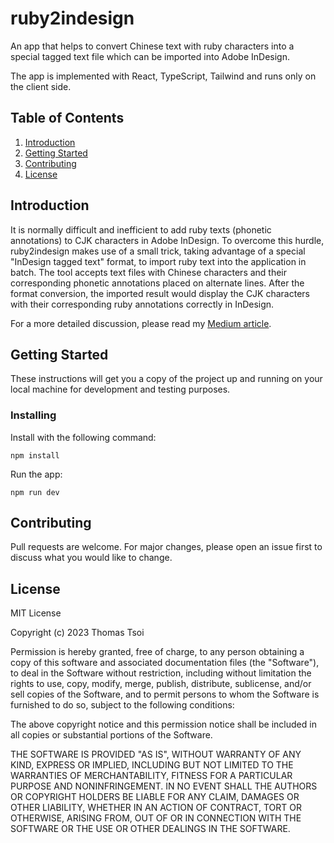 # ruby2indesign
An app that helps to convert Chinese text with ruby characters into a special tagged text file which can be imported into Adobe InDesign.

The app is implemented with React, TypeScript, Tailwind and runs only on the client side.

## Table of Contents
1. [Introduction](#introduction)
2. [Getting Started](#getting-started)
3. [Contributing](#contributing)
3. [License](#license)

## Introduction
It is normally difficult and inefficient to add ruby texts (phonetic annotations) to CJK characters in Adobe InDesign. To overcome this hurdle, ruby2indesign makes use of a small trick, taking advantage of a special "InDesign tagged text" format, to import ruby text into the application in batch. The tool accepts text files with Chinese characters and their corresponding phonetic annotations placed on alternate lines. After the format conversion, the imported result would display the CJK characters with their corresponding ruby annotations correctly in InDesign.

For a more detailed discussion, please read my [Medium article](https://tsoithomas.medium.com/how-to-import-chinese-characters-with-ruby-text-into-adobe-indesign-50d2293bd816?source=friends_link&sk=15870906e6608cf985980f661396d8a7).


## Getting Started
These instructions will get you a copy of the project up and running on your local
machine for development and testing purposes.

### Installing
Install with the following command:
```
npm install
```
Run the app:
```
npm run dev
```
## Contributing
Pull requests are welcome. For major changes, please open an issue first to
discuss what you would like to change.

## License
MIT License

Copyright (c) 2023 Thomas Tsoi

Permission is hereby granted, free of charge, to any person obtaining a copy
of this software and associated documentation files (the "Software"), to deal
in the Software without restriction, including without limitation the rights
to use, copy, modify, merge, publish, distribute, sublicense, and/or sell
copies of the Software, and to permit persons to whom the Software is
furnished to do so, subject to the following conditions:

The above copyright notice and this permission notice shall be included in all
copies or substantial portions of the Software.

THE SOFTWARE IS PROVIDED "AS IS", WITHOUT WARRANTY OF ANY KIND, EXPRESS OR
IMPLIED, INCLUDING BUT NOT LIMITED TO THE WARRANTIES OF MERCHANTABILITY,
FITNESS FOR A PARTICULAR PURPOSE AND NONINFRINGEMENT. IN NO EVENT SHALL THE
AUTHORS OR COPYRIGHT HOLDERS BE LIABLE FOR ANY CLAIM, DAMAGES OR OTHER
LIABILITY, WHETHER IN AN ACTION OF CONTRACT, TORT OR OTHERWISE, ARISING FROM,
OUT OF OR IN CONNECTION WITH THE SOFTWARE OR THE USE OR OTHER DEALINGS IN THE
SOFTWARE.

